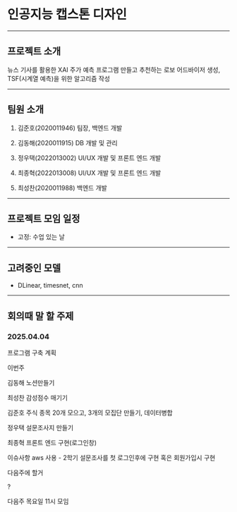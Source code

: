# __인공지능 캡스톤 디자인__

---

## __프로젝트 소개__

뉴스 기사를 활용한 XAI 주가 예측 프로그램 만들고 추천하는 로보 어드바이저 생성, TSF(시계열 예측)을 위한 알고리즘 작성


---

## __팀원 소개__

1. 김준호(2020011946) 팀장, 백엔드 개발

2. 김동해(2020011915) DB 개발 및 관리

3. 정우택(2022013002) UI/UX 개발 및 프론트 엔드 개발

4. 최종혁(2022013008) UI/UX 개발 및 프론트 엔드 개발

5. 최성찬(2020011988) 백엔드 개발


---

## __프로젝트 모임 일정__

- 고정: 수업 있는 날

---

## __고려중인 모델__

- DLinear, timesnet, cnn

---


## 회의때 말 할 주제

### 2025.04.04
프로그램 구축 계획

이번주 

김동해 노션만들기

최성찬 감성점수 매기기

김준호 주식 종목 20개 모으고, 3개의 모집단 만들기, 데이터병합

정우택 설문조사지 만들기

최종혁 프론트 엔드 구현(로그인창)


이슈사항
aws 사용 - 2학기
설문조사를 첫 로그인후에 구현 혹은 회원가입시 구현

다음주에 할거

?


다음주 목요일 11시 모임

